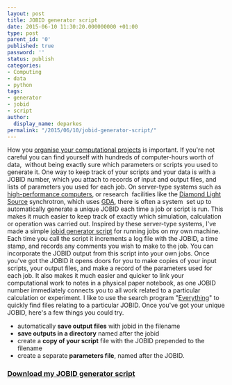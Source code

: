 ```yaml
---
layout: post
title: JOBID generator script
date: 2015-06-10 11:30:20.000000000 +01:00
type: post
parent_id: '0'
published: true
password: ''
status: publish
categories:
- Computing
- data
- python
tags:
- generator
- jobid
- script
author:
  display_name: deparkes
permalink: "/2015/06/10/jobid-generator-script/"
---
```

How you <a href="{{site.baseurl}}/2013/06/25/organising-computational-projects/">organise your computational projects</a> is important. If you're not  careful you can find yourself with hundreds of computer-hours worth of data,  without being exactly sure which parameters or scripts you used to generate it. One way to keep track of your scripts and your data is with a JOBID number, which you attach to records of input and output files, and lists of parameters you used for each job.
On server-type systems such as <a href="https://en.wikipedia.org/wiki/Portable_Batch_System">high-performance computers</a>, or research  facilities like the <a href="https://www.diamond.ac.uk/Home.html">Diamond Light Source</a> synchrotron, which uses <a href="https://www.opengda.org/">GDA</a>, there is often a system  set up to automatically generate a unique JOBID each time a job or script is run. This makes it much easier to keep track of exactly which simulation, calculation or operation was carried out. Inspired by these server-type systems, I've made a simple <a href="https://github.com/deparkes/jobid">jobid generator script</a> for running jobs on my own machine.
Each time you call the script it increments a log file with the JOBID, a time stamp, and records any comments you wish to make to the job. You can incorporate the JOBID output from this script into your own jobs.
Once you've got the JOBID it opens doors for you to make copies of your input scripts, your output files, and make a record of the parameters used for each job. It also makes it much easier and quicker to link your computational work to notes in a physical paper notebook, as one JOBID number immediately connects you to all work related to a particular calculation or experiment. I like to use the search program "<a href="https://www.voidtools.com/">Everything</a>" to quickly find files relating to a particular JOBID.
Once you've got your unique JOBID, here's a few things you could try.
<ul>
<li>automatically <strong>save output files</strong> with jobid in the filename</li>
<li>
<strong>save outputs in a directory</strong> named after the jobid</li>
<li>create a <strong>copy of your script</strong> file with the JOBID prepended to the filename</li>
<li>create a separate<strong> parameters file</strong>, named after the JOBID.</li>
</ul>
<h3><a href="https://github.com/deparkes/jobid">Download my JOBID generator script</a></h3>
